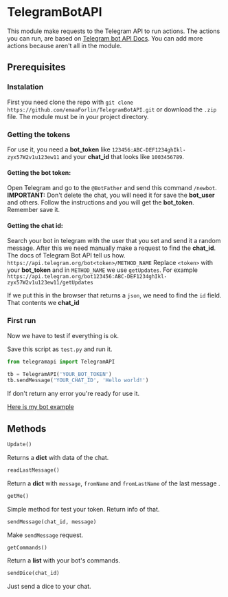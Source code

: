 # TelegramBotAPI

This module make requests to the Telegram API to run actions.
The actions you can run, are based on [Telegram bot API Docs](https://core.telegram.org/bots/api).
You can add more actions because aren't all in the module.

## Prerequisites

### Instalation
First you need clone the repo with `git clone https://github.com/emaaForlin/TelegramBotAPI.git` or download the `.zip` file.
The module must be in your project directory.

### Getting the tokens
For use it, you need a __bot_token__ like `123456:ABC-DEF1234ghIkl-zyx57W2v1u123ew11` and your __chat_id__ that looks like `1003456789`.

#### Getting the bot token:
Open Telegram and go to the `@BotFather` and send this command `/newbot`. __IMPORTANT:__ Don't delete the chat, you will need it for save the __bot_user__ and others.
Follow the instructions and you will get the __bot_token__. Remember save it.

#### Getting the chat id:
Search your bot in telegram with the user that you set and send it a random message.
After this we need manually make a request to find the __chat_id__. The docs of Telegram Bot API tell us how. `https://api.telegram.org/bot<token>/METHOD_NAME`
Replace `<token>` with your __bot_token__ and in `METHOD_NAME` we use `getUpdates`.
For example `https://api.telegram.org/bot123456:ABC-DEF1234ghIkl-zyx57W2v1u123ew11/getUpdates`

If we put this in the browser that returns a `json`, we need to find the `id` field. That contents we __chat_id__

### First run
Now we have to test if everything is ok.

Save this script as `test.py` and run it.
```python
from telegramapi import TelegramAPI 

tb = TelegramAPI('YOUR_BOT_TOKEN')
tb.sendMessage('YOUR_CHAT_ID', 'Hello world!')
```
If don't return any error you're ready for use it.

[Here is my bot example](https://github.com/emaaForlin/TelegramBot) 


## Methods
```python
Update()
```
Returns a __dict__ with data of the chat.

```python
readLastMessage()
```
Return a __dict__ with `message`, `fromName` and `fromLastName` of the last message .

```python
getMe()
```
Simple method for test your token. Return info of that.

```python
sendMessage(chat_id, message)
```
Make `sendMessage` request.

```python
getCommands()
```
Return a __list__ with your bot's commands.

```python
sendDice(chat_id)
```
Just send a dice to your chat.






